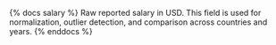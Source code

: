 {% docs salary %}
Raw reported salary in USD.
This field is used for normalization, outlier detection, and comparison across countries and years.
{% enddocs %}
